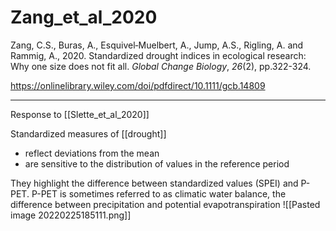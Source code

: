 
# Zang_et_al_2020

Zang, C.S., Buras, A., Esquivel‐Muelbert, A., Jump, A.S., Rigling, A. and Rammig, A., 2020. Standardized drought indices in ecological research: Why one size does not fit all. _Global Change Biology_, _26_(2), pp.322-324.

https://onlinelibrary.wiley.com/doi/pdfdirect/10.1111/gcb.14809

---

Response to [[Slette_et_al_2020]]

Standardized measures of [[drought]]
- reflect deviations from the mean
- are sensitive to the distribution of values in the reference period

They highlight the difference between standardized values (SPEI) and P-PET. P-PET is sometimes referred to as climatic water balance, the difference between precipitation and potential evapotranspiration 
![[Pasted image 20220225185111.png]]
